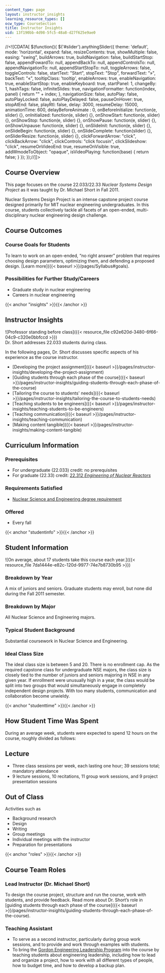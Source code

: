 ```yaml
---
content_type: page
layout: instructor_insights
learning_resource_types: []
ocw_type: CourseSection
title: Instructor Insights
uid: 13f190bb-4d98-5fc5-48a8-d27f625e9ae0
---
```


//\<!\[CDATA\[ $(function(){ $('#slider').anythingSlider({ theme: 'default', mode: 'horizontal', expand: false, resizeContents: true, showMultiple: false, easing: "swing", buildArrows: true, buildNavigation: false, buildStartStop: false, appendFowardTo: null, appendBackTo: null, appendControlsTo: null, appendNavigationTo: null, appendStartStopTo: null, toggleArrows: false, toggleControls: false, startText: "Start", stopText: "Stop", forwardText: "&raquo;", backText: "&laquo;", tooltipClass: 'tooltip', enableArrows: true, enableNavigation: true, enableStartStop: true, enableKeyboard: true, startPanel: 1, changeBy: 1, hashTags: false, infiniteSlides: true, navigationFormatter: function(index, panel) { return "" + index; }, navigationSize: false, autoPlay: false, autoPlayLocked: false, autoPlayDelayed: false, pauseOnHover: true, stopAtEnd: false, playRtl: false, delay: 3000, resumeDelay: 15000, animationTime: 600, delayBeforeAnimate : 0, onBeforeInitialize: function(e, slider) {}, onInitialized: function(e, slider) {}, onShowStart: function(e, slider) {}, onShowStop: function(e, slider) {}, onShowPause: function(e, slider) {}, onShowUnpause: function(e, slider) {}, onSlideInit: function(e, slider) {}, onSlideBegin: function(e, slider) {}, onSlideComplete: function(slider) {}, onSliderResize: function(e, slider) {}, clickForwardArrow: "click", clickBackArrow: "click", clickControls: "click focusin", clickSlideshow: "click", resumeOnVideoEnd: true, resumeOnVisible: true, addWmodeToObject: "opaque", isVideoPlaying: function(base) { return false; } }); });//\]\]>

Course Overview
---------------

This page focuses on the course 22.033/22.33 _Nuclear Systems Design Project_ as it was taught by Dr. Michael Short in Fall 2011.

Nuclear Systems Design Project is an intense capstone project course designed primarily for MIT nuclear engineering undergraduates. In this course, students collectively tackle all facets of an open-ended, multi-disciplinary nuclear engineering design challenge.

Course Outcomes
---------------

### Course Goals for Students

To learn to work on an open-ended, “no right answer” problem that requires choosing design parameters, optimizing them, and defending a proposed design. [Learn more]({{< baseurl >}}/pages/Syllabus#goals).

### Possibilities for Further Study/Careers

*   Graduate study in nuclear engineering
*   Careers in nuclear engineering

{{< anchor "insights" >}}{{< /anchor >}}

Instructor Insights
-------------------

![Professor standing before class]({{< resource_file c92e620d-3480-6f66-04c9-c320e0bbfccd >}})  
Dr. Short addresses 22.033 students during class.

In the following pages, Dr. Short discusses specific aspects of his experience as the course instructor.

*   [Developing the project assignment]({{< baseurl >}}/pages/instructor-insights/developing-the-project-assignment)
*   [Guiding students through each phase of the course]({{< baseurl >}}/pages/instructor-insights/guiding-students-through-each-phase-of-the-course)
*   [Tailoring the course to students' needs]({{< baseurl >}}/pages/instructor-insights/tailoring-the-course-to-students-needs)
*   [Teaching students to be engineers]({{< baseurl >}}/pages/instructor-insights/teaching-students-to-be-engineers)
*   [Teaching communication]({{< baseurl >}}/pages/instructor-insights/teaching-communication)
*   [Making content tangible]({{< baseurl >}}/pages/instructor-insights/making-content-tangible)

Curriculum Information
----------------------

### Prerequisites

*   For undergraduate (22.033) credit: no prerequisites
*   For graduate (22.33) credit: [22.312 _Engineering of Nuclear Reactors_](/courses/22-312-engineering-of-nuclear-reactors-fall-2015/)

### Requirements Satisfied

*   [Nuclear Science and Engineering degree requirement](http://catalog.mit.edu/degree-charts/nuclear-science-engineering-course-22/)

### Offered

*   Every fall

{{< anchor "studentinfo" >}}{{< /anchor >}}

Student Information
-------------------

![On average, about 17 students take this course each year.]({{< resource_file 7da1444e-e82c-120d-9977-74e7b8730b95 >}})

### Breakdown by Year

A mix of juniors and seniors. Graduate students may enroll, but none did during the Fall 2011 semester.

### Breakdown by Major

All Nuclear Science and Engineering majors.

### Typical Student Background

Substantial coursework in Nuclear Science and Engineering.

### Ideal Class Size

The ideal class size is between 5 and 20. There is no enrollment cap. As the required capstone class for undergraduate NSE majors, the class size is closely tied to the number of juniors and seniors majoring in NSE in any given year. If enrollment were unusually high in a year, the class would be split into two groups that would simultaneously engage in completely independent design projects. With too many students, communication and collaboration become unwieldy.

{{< anchor "studenttime" >}}{{< /anchor >}}

How Student Time Was Spent
--------------------------

During an average week, students were expected to spend 12 hours on the course, roughly divided as follows:

Lecture
-------

*   Three class sessions per week, each lasting one hour; 39 sessions total; mandatory attendance
*   9 lecture sessions, 10 recitations, 11 group work sessions, and 9 project presentation sessions

Out of Class
------------

Activities such as

*   Background research
*   Design
*   Writing
*   Group meetings
*   Individual meetings with the instructor
*   Preparation for presentations

{{< anchor "roles" >}}{{< /anchor >}}

Course Team Roles
-----------------

### Lead Instructor (Dr. Michael Short)

To design the course project, structure and run the course, work with students, and provide feedback. Read more about Dr. Short’s role in [guiding students through each phase of the course]({{< baseurl >}}/pages/instructor-insights/guiding-students-through-each-phase-of-the-course).

### Teaching Assistant

*   To serve as a second instructor, particularly during group work sessions, and to provide and work through examples with students.
*   To bring the [Gordon Engineering Leadership Program](http://web.mit.edu/gordonelp/) into the course by teaching students about engineering leadership, including how to lead and organize a project, how to work with all different types of people, how to budget time, and how to develop a backup plan.